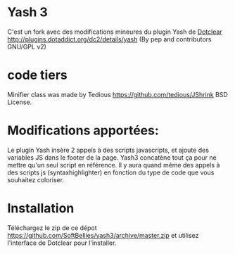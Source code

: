 # Yash 3
C'est un fork avec des modifications mineures du plugin Yash de [Dotclear](https://fr.dotclear.org/ "dotclear") http://plugins.dotaddict.org/dc2/details/yash (By pep and contributors GNU/GPL v2)

# code tiers
Minifier class was made  by Tedious https://github.com/tedious/JShrink BSD License.

# Modifications apportées:

Le plugin Yash insère 2 appels à des scripts javascripts, et ajoute des variables JS dans le footer de la page.
Yash3 concatène tout ça pour ne mettre qu'un seul script en référence.
Il y aura quand même des appels à des scripts js (syntaxhighlighter) en fonction du type de code que vous souhaitez coloriser.

# Installation
Téléchargez le zip de ce dépot https://github.com/SoftBellies/yash3/archive/master.zip et utilisez l'interface de Dotclear pour l'installer.
